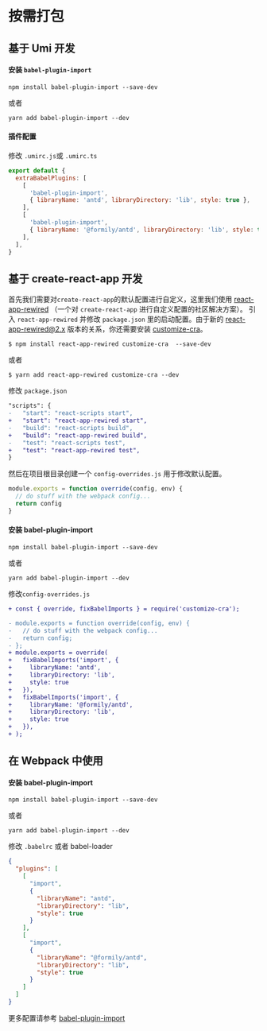 # 按需打包

## 基于 Umi 开发

#### 安装 `babel-plugin-import`

```shell
npm install babel-plugin-import --save-dev
```

或者

```shell
yarn add babel-plugin-import --dev
```

#### 插件配置

修改 `.umirc.js`或 `.umirc.ts`

```js
export default {
  extraBabelPlugins: [
    [
      'babel-plugin-import',
      { libraryName: 'antd', libraryDirectory: 'lib', style: true },
    ],
    [
      'babel-plugin-import',
      { libraryName: '@formily/antd', libraryDirectory: 'lib', style: true },
    ],
  ],
}
```

## 基于 create-react-app 开发

首先我们需要对`create-react-app`的默认配置进行自定义，这里我们使用 [react-app-rewired](https://github.com/timarney/react-app-rewired) （一个对 `create-react-app` 进行自定义配置的社区解决方案）。
引入 `react-app-rewired` 并修改 `package.json` 里的启动配置。由于新的 [react-app-rewired@2.x](https://github.com/timarney/react-app-rewired#alternatives) 版本的关系，你还需要安装 [customize-cra](https://github.com/arackaf/customize-cra)。

```shell
$ npm install react-app-rewired customize-cra  --save-dev
```

或者

```shell
$ yarn add react-app-rewired customize-cra --dev
```

修改 `package.json`

```diff
"scripts": {
-   "start": "react-scripts start",
+   "start": "react-app-rewired start",
-   "build": "react-scripts build",
+   "build": "react-app-rewired build",
-   "test": "react-scripts test",
+   "test": "react-app-rewired test",
}
```

然后在项目根目录创建一个 `config-overrides.js` 用于修改默认配置。

```js
module.exports = function override(config, env) {
  // do stuff with the webpack config...
  return config
}
```

#### 安装 babel-plugin-import

```shell
npm install babel-plugin-import --save-dev
```

或者

```shell
yarn add babel-plugin-import --dev
```

修改`config-overrides.js`

```diff
+ const { override, fixBabelImports } = require('customize-cra');

- module.exports = function override(config, env) {
-   // do stuff with the webpack config...
-   return config;
- };
+ module.exports = override(
+   fixBabelImports('import', {
+     libraryName: 'antd',
+     libraryDirectory: 'lib',
+     style: true
+   }),
+   fixBabelImports('import', {
+     libraryName: '@formily/antd',
+     libraryDirectory: 'lib',
+     style: true
+   }),
+ );
```

## 在 Webpack 中使用

#### 安装 babel-plugin-import

```shell
npm install babel-plugin-import --save-dev
```

或者

```shell
yarn add babel-plugin-import --dev
```

修改 `.babelrc` 或者 babel-loader

```json
{
  "plugins": [
    [
      "import",
      {
        "libraryName": "antd",
        "libraryDirectory": "lib",
        "style": true
      }
    ],
    [
      "import",
      {
        "libraryName": "@formily/antd",
        "libraryDirectory": "lib",
        "style": true
      }
    ]
  ]
}
```

更多配置请参考 [babel-plugin-import](https://github.com/ant-design/babel-plugin-import)
